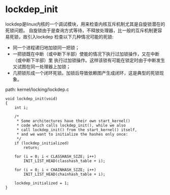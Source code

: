 lockdep_init
========================================

lockdep是linux内核的一个调试模块，用来检查内核互斥机制尤其是自旋锁潜在的死锁问题。
自旋锁由于是查询方式等待，不释放处理器，比一般的互斥机制更容易死锁，故引入lockdep
检查以下几种情况可能的死锁:

* 同一个进程递归地加锁同一把锁；
* 一把锁既在中断（或中断下半部）使能的情况下执行过加锁操作，又在中断（或中断下半部）里
  执行过加锁操作。这样该锁有可能在锁定时由于中断发生又试图在同一处理器上加锁；
* 几把锁形成一个闭环死锁。加锁后导致依赖图产生成闭环，这是典型的死锁现象。

path: kernel/locking/lockdep.c
```
void lockdep_init(void)
{
    int i;

    /*
     * Some architectures have their own start_kernel()
     * code which calls lockdep_init(), while we also
     * call lockdep_init() from the start_kernel() itself,
     * and we want to initialize the hashes only once:
     */
    if (lockdep_initialized)
        return;

    for (i = 0; i < CLASSHASH_SIZE; i++)
        INIT_LIST_HEAD(classhash_table + i);

    for (i = 0; i < CHAINHASH_SIZE; i++)
        INIT_LIST_HEAD(chainhash_table + i);

    lockdep_initialized = 1;
}
```